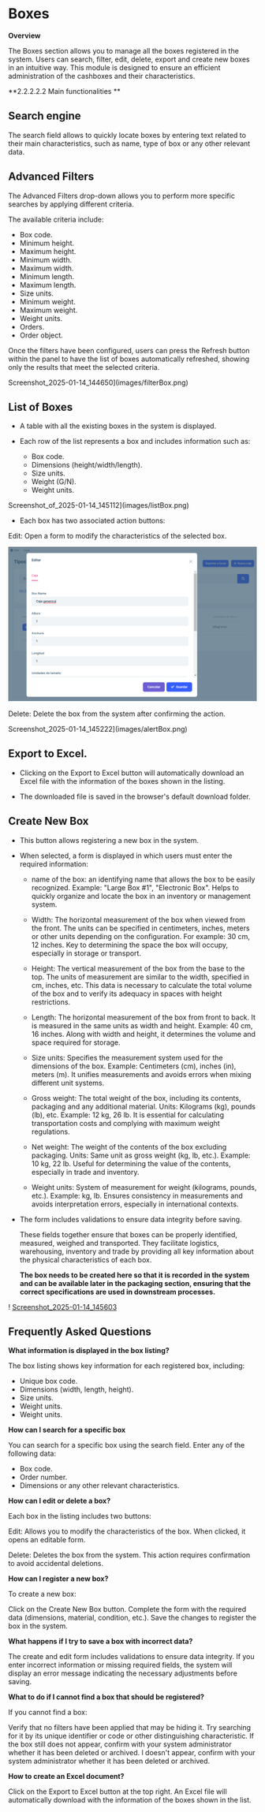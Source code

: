 # Boxes

**Overview**

The Boxes section allows you to manage all the boxes registered in the system. Users can search, filter, edit, delete, export and create new boxes in an intuitive way. This module is designed to ensure an efficient administration of the cashboxes and their characteristics.

**2.2.2.2.2 Main functionalities **

## Search engine

The search field allows to quickly locate boxes by entering text related to their main characteristics, such as name, type of box or any other relevant data.

## Advanced Filters

The Advanced Filters drop-down allows you to perform more specific searches by applying different criteria.

The available criteria include:

- Box code.
- Minimum height.
- Maximum height.
- Minimum width.
- Maximum width.
- Minimum length.
- Maximum length.
- Size units.
- Minimum weight.
- Maximum weight.
- Weight units.
- Orders.
- Order object.

Once the filters have been configured, users can press the Refresh button within the panel to have the list of boxes automatically refreshed, showing only the results that meet the selected criteria.

Screenshot_2025-01-14_144650](images/filterBox.png)

## List of Boxes

- A table with all the existing boxes in the system is displayed.

- Each row of the list represents a box and includes information such as:
   
    - Box code.
    - Dimensions (height/width/length).
    - Size units.
    - Weight (G/N).
    - Weight units.

Screenshot_of_2025-01-14_145112](images/listBox.png)

- Each box has two associated action buttons:

Edit: Open a form to modify the characteristics of the selected box.

![Screenshot_2025-01-14_145152](images/editBox.png)

Delete: Delete the box from the system after confirming the action.

Screenshot_2025-01-14_145222](images/alertBox.png)

## Export to Excel.

- Clicking on the Export to Excel button will automatically download an Excel file with the information of the boxes shown in the listing.

- The downloaded file is saved in the browser's default download folder.

## Create New Box

- This button allows registering a new box in the system.

- When selected, a form is displayed in which users must enter the required information:

    * name of the box: an identifying name that allows the box to be easily recognized. Example: "Large Box #1", "Electronic Box". Helps to quickly organize and locate the box in an inventory or management system. 

    * Width: The horizontal measurement of the box when viewed from the front. The units can be specified in centimeters, inches, meters or other units depending on the configuration. For example: 30 cm, 12 inches. Key to determining the space the box will occupy, especially in storage or transport. 

    * Height: The vertical measurement of the box from the base to the top. The units of measurement are similar to the width, specified in cm, inches, etc. This data is necessary to calculate the total volume of the box and to verify its adequacy in spaces with height restrictions. 

    * Length: The horizontal measurement of the box from front to back. It is measured in the same units as width and height. Example: 40 cm, 16 inches. Along with width and height, it determines the volume and space required for storage. 

    * Size units: Specifies the measurement system used for the dimensions of the box. Example: Centimeters (cm), inches (in), meters (m). It unifies measurements and avoids errors when mixing different unit systems. 

    * Gross weight: The total weight of the box, including its contents, packaging and any additional material. Units: Kilograms (kg), pounds (lb), etc. Example: 12 kg, 26 lb. It is essential for calculating transportation costs and complying with maximum weight regulations. 

    * Net weight: The weight of the contents of the box excluding packaging. Units: Same unit as gross weight (kg, lb, etc.). Example: 10 kg, 22 lb. Useful for determining the value of the contents, especially in trade and inventory. 

    * Weight units: System of measurement for weight (kilograms, pounds, etc.). Example: kg, lb. Ensures consistency in measurements and avoids interpretation errors, especially in international contexts. 

- The form includes validations to ensure data integrity before saving.

    These fields together ensure that boxes can be properly identified, measured, weighed and transported. They facilitate logistics, warehousing, inventory and trade by providing all key information about the physical characteristics of each box. 

    <b>The box needs to be created here so that it is recorded in the system and can be available later in the packaging section, ensuring that the correct specifications are used in downstream processes.</b>

! [Screenshot_2025-01-14_145603](images/newBox.png)

## Frequently Asked Questions

<b>What information is displayed in the box listing?</b>

The box listing shows key information for each registered box, including:

- Unique box code.
- Dimensions (width, length, height).
- Size units.
- Weight units.
- Weight units.

<b>How can I search for a specific box</b>

You can search for a specific box using the search field. Enter any of the following data:

- Box code.
- Order number.
- Dimensions or any other relevant characteristics.

<b>How can I edit or delete a box?</b>

Each box in the listing includes two buttons:

Edit: Allows you to modify the characteristics of the box. When clicked, it opens an editable form.

Delete: Deletes the box from the system. This action requires confirmation to avoid accidental deletions.

<b>How can I register a new box?</b>

To create a new box:

Click on the Create New Box button.
Complete the form with the required data (dimensions, material, condition, etc.).
Save the changes to register the box in the system.

<b>What happens if I try to save a box with incorrect data?</b>

The create and edit form includes validations to ensure data integrity. If you enter incorrect information or missing required fields, the system will display an error message indicating the necessary adjustments before saving.

<b>What to do if I cannot find a box that should be registered?</b>

If you cannot find a box: 

Verify that no filters have been applied that may be hiding it. 
Try searching for it by its unique identifier or code or other distinguishing characteristic. 
If the box still does not appear, confirm with your system administrator whether it has been deleted or archived.
l doesn't appear, confirm with your system administrator whether it has been deleted or archived.

<b>How to create an Excel document? </b>

Click on the Export to Excel button at the top right. An Excel file will automatically download with 
the information of the boxes shown in the list.